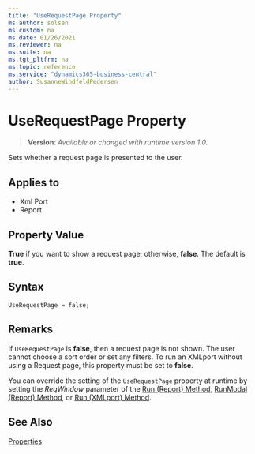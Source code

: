 ```yaml
---
title: "UseRequestPage Property"
ms.author: solsen
ms.custom: na
ms.date: 01/26/2021
ms.reviewer: na
ms.suite: na
ms.tgt_pltfrm: na
ms.topic: reference
ms.service: "dynamics365-business-central"
author: SusanneWindfeldPedersen
---
```

[//]: # (START>DO_NOT_EDIT)
[//]: # (IMPORTANT:Do not edit any of the content between here and the END>DO_NOT_EDIT.)
[//]: # (Any modifications should be made in the .xml files in the ModernDev repo.)
# UseRequestPage Property
> **Version**: _Available or changed with runtime version 1.0._

Sets whether a request page is presented to the user.

## Applies to
-   Xml Port
-   Report

[//]: # (IMPORTANT: END>DO_NOT_EDIT)


## Property Value  

**True** if you want to show a request page; otherwise, **false**. The default is **true**.

## Syntax

```AL
UseRequestPage = false;
```  
  
## Remarks  

If `UseRequestPage` is **false**, then a request page is not shown. The user cannot choose a sort order or set any filters. To run an XMLport without using a Request page, this property must be set to **false**.
  
You can override the setting of the `UseRequestPage` property at runtime by setting the *ReqWindow* parameter of the [Run (Report) Method](../methods-auto/report/report-run-method.md), [RunModal (Report) Method](../methods-auto/report/report-runmodal-method.md), or [Run (XMLport) Method](../methods-auto/xmlport/xmlport-run-method.md).

## See Also

[Properties](devenv-properties.md)  